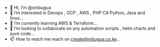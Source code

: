 - 👋 Hi, I’m @smbugua
- 👀 I’m interested in  Devops , GCP , AWS , PHP C# Python, Java and linux...
- 🌱 I’m currently learning AWS & Terraform...
- 💞️ I’m looking to collaborate on any automation scripts , helm charts and pure code...
- 📫 How to reach me reach on create@mbugua.co.ke...

<!---
smbugua/smbugua is a ✨ special ✨ repository because its `README.md` (this file) appears on your GitHub profile.
You can click the Preview link to take a look at your changes.
--->
